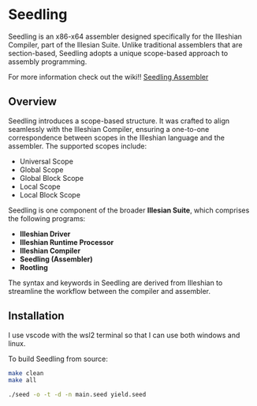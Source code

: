 # Seedling

Seedling is an x86-x64 assembler designed specifically for the Illeshian Compiler, part of the Illesian Suite. Unlike traditional assemblers that are section-based, Seedling adopts a unique scope-based approach to assembly programming.

For more information check out the wiki!!
[Seedling Assembler](https://github.com/ravenleeblack/Illeshian/blob/main/03_comp_source/README.md)

## Overview

Seedling introduces a scope-based structure. It was crafted to align seamlessly with the Illeshian Compiler, ensuring a one-to-one correspondence between scopes in the Illeshian language and the assembler. The supported scopes include:

- Universal Scope
- Global Scope
- Global Block Scope
- Local Scope
- Local Block Scope

Seedling is one component of the broader **Illesian Suite**, which comprises the following programs:
- **Illeshian Driver**
- **Illeshian Runtime Processor**
- **Illeshian Compiler**
- **Seedling (Assembler)**
- **Rootling**

The syntax and keywords in Seedling are derived from Illeshian to streamline the workflow between the compiler and assembler.

## Installation

I use vscode with the wsl2 terminal so that I can use both windows and linux.

To build Seedling from source:

```bash
make clean
make all

./seed -o -t -d -n main.seed yield.seed
```



